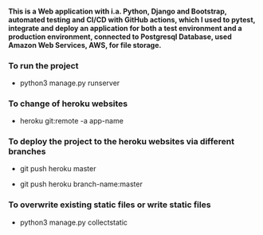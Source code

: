 ####  This is a Web application with i.a. Python, Django and Bootstrap, automated testing and CI/CD with GitHub actions, which I used to pytest, integrate and deploy an application for both a test environment and a production environment, connected to Postgresql Database, used Amazon Web Services, AWS, for file storage.


### To run the project

- python3 manage.py runserver

### To change of heroku websites

- heroku git:remote -a app-name
  
### To deploy the project to the heroku websites via different branches

- git push heroku master

- git push heroku branch-name:master    

### To overwrite existing static files or write static files

  - python3 manage.py collectstatic


  

  

